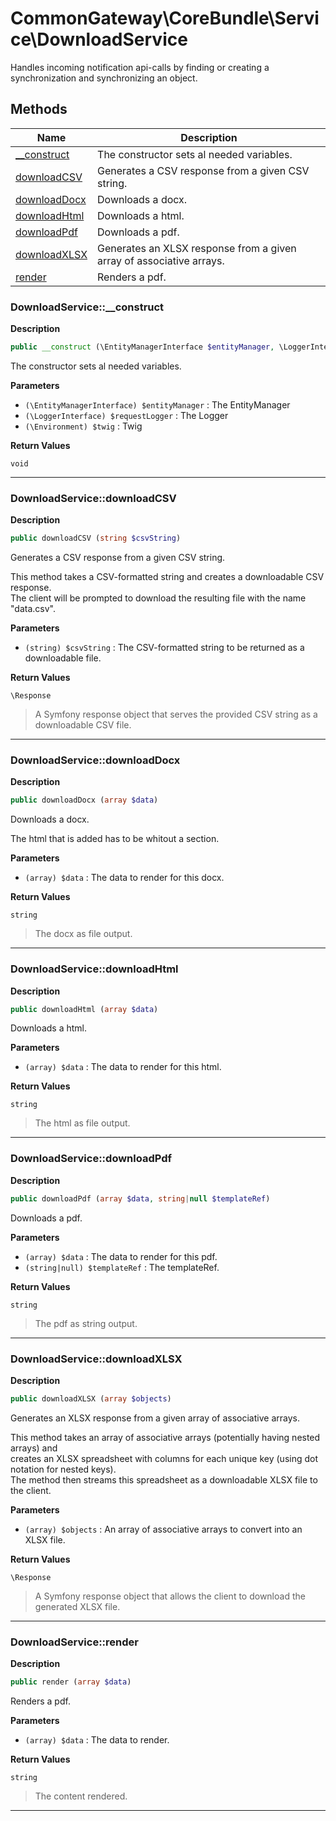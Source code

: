 # CommonGateway\CoreBundle\Service\DownloadService  

Handles incoming notification api-calls by finding or creating a synchronization and synchronizing an object.





## Methods

| Name | Description |
|------|-------------|
|[__construct](#downloadservice__construct)|The constructor sets al needed variables.|
|[downloadCSV](#downloadservicedownloadcsv)|Generates a CSV response from a given CSV string.|
|[downloadDocx](#downloadservicedownloaddocx)|Downloads a docx.|
|[downloadHtml](#downloadservicedownloadhtml)|Downloads a html.|
|[downloadPdf](#downloadservicedownloadpdf)|Downloads a pdf.|
|[downloadXLSX](#downloadservicedownloadxlsx)|Generates an XLSX response from a given array of associative arrays.|
|[render](#downloadservicerender)|Renders a pdf.|




### DownloadService::__construct  

**Description**

```php
public __construct (\EntityManagerInterface $entityManager, \LoggerInterface $requestLogger, \Environment $twig)
```

The constructor sets al needed variables. 

 

**Parameters**

* `(\EntityManagerInterface) $entityManager`
: The EntityManager  
* `(\LoggerInterface) $requestLogger`
: The Logger  
* `(\Environment) $twig`
: Twig  

**Return Values**

`void`


<hr />


### DownloadService::downloadCSV  

**Description**

```php
public downloadCSV (string $csvString)
```

Generates a CSV response from a given CSV string. 

This method takes a CSV-formatted string and creates a downloadable CSV response.  
The client will be prompted to download the resulting file with the name "data.csv". 

**Parameters**

* `(string) $csvString`
: The CSV-formatted string to be returned as a downloadable file.  

**Return Values**

`\Response`

> A Symfony response object that serves the provided CSV string as a downloadable CSV file.


<hr />


### DownloadService::downloadDocx  

**Description**

```php
public downloadDocx (array $data)
```

Downloads a docx. 

The html that is added has to be whitout a <head><style></style></head> section. 

**Parameters**

* `(array) $data`
: The data to render for this docx.  

**Return Values**

`string`

> The docx as file output.


<hr />


### DownloadService::downloadHtml  

**Description**

```php
public downloadHtml (array $data)
```

Downloads a html. 

 

**Parameters**

* `(array) $data`
: The data to render for this html.  

**Return Values**

`string`

> The html as file output.


<hr />


### DownloadService::downloadPdf  

**Description**

```php
public downloadPdf (array $data, string|null $templateRef)
```

Downloads a pdf. 

 

**Parameters**

* `(array) $data`
: The data to render for this pdf.  
* `(string|null) $templateRef`
: The templateRef.  

**Return Values**

`string`

> The pdf as string output.


<hr />


### DownloadService::downloadXLSX  

**Description**

```php
public downloadXLSX (array $objects)
```

Generates an XLSX response from a given array of associative arrays. 

This method takes an array of associative arrays (potentially having nested arrays) and  
creates an XLSX spreadsheet with columns for each unique key (using dot notation for nested keys).  
The method then streams this spreadsheet as a downloadable XLSX file to the client. 

**Parameters**

* `(array) $objects`
: An array of associative arrays to convert into an XLSX file.  

**Return Values**

`\Response`

> A Symfony response object that allows the client to download the generated XLSX file.


<hr />


### DownloadService::render  

**Description**

```php
public render (array $data)
```

Renders a pdf. 

 

**Parameters**

* `(array) $data`
: The data to render.  

**Return Values**

`string`

> The content rendered.


<hr />

